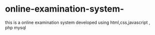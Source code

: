# online-examination-system-
this is a online examination system developed using html,css,javascript , php mysql
